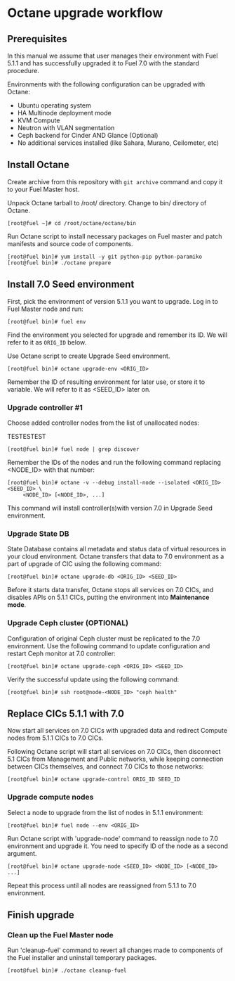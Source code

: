 # Octane upgrade workflow

## Prerequisites

In this manual we assume that user manages their environment with Fuel 5.1.1 and
has successfully upgraded it to Fuel 7.0 with the standard procedure.

Environments with the following configuration can be upgraded with Octane:

- Ubuntu operating system
- HA Multinode deployment mode
- KVM Compute
- Neutron with VLAN segmentation
- Ceph backend for Cinder AND Glance (Optional)
- No additional services installed (like Sahara, Murano, Ceilometer, etc)

## Install Octane

Create archive from this repository with `git archive` command and copy it to
your Fuel Master host.

Unpack Octane tarball to /root/ directory. Change to bin/ directory of Octane.

```
[root@fuel ~]# cd /root/octane/octane/bin
```

Run Octane script to install necessary packages on Fuel master and patch
manifests and source code of components.

```
[root@fuel bin]# yum install -y git python-pip python-paramiko
[root@fuel bin]# ./octane prepare
```

## Install 7.0 Seed environment

First, pick the environment of version 5.1.1 you want to upgrade. Log in to Fuel
Master node and run:

```
[root@fuel bin]# fuel env
````

Find the environment you selected for upgrade and remember its ID. We will refer
to it as `ORIG_ID` below.

Use Octane script to create Upgrade Seed environment.

```
[root@fuel bin]# octane upgrade-env <ORIG_ID>
```

Remember the ID of resulting environment for later use, or store it to variable.
We will refer to it as <SEED_ID> later on.

### Upgrade controller #1

Choose added controller nodes from the list of unallocated nodes:

TESTESTEST
```
[root@fuel bin]# fuel node | grep discover
```

Remember the IDs of the nodes and run the following command replacing <NODE_ID>
with that number:

```
[root@fuel bin]# octane -v --debug install-node --isolated <ORIG_ID> <SEED_ID> \
     <NODE_ID> [<NODE_ID>, ...]
```

This command will install controller(s)with version 7.0 in Upgrade Seed
environment.

### Upgrade State DB

State Database contains all metadata and status data of virtual resources in
your cloud environment. Octane transfers that data to 7.0 environment as a part
of upgrade of CIC using the following command:

```
[root@fuel bin]# octane upgrade-db <ORIG_ID> <SEED_ID>
```

Before it starts data transfer, Octane stops all services on 7.0 CICs, and
disables APIs on 5.1.1 CICs, putting the environment into **Maintenance mode**.

### Upgrade Ceph cluster (OPTIONAL)

Configuration of original Ceph cluster must be replicated to the 7.0
environment. Use the following command to update configuration and restart
Ceph monitor at 7.0 controller:

```
[root@fuel bin]# octane upgrade-ceph <ORIG_ID> <SEED_ID>
```

Verify the successful update using the following command:

```
[root@fuel bin]# ssh root@node-<NODE_ID> "ceph health"
```

## Replace CICs 5.1.1 with 7.0

Now start all services on 7.0 CICs with upgraded data and redirect Compute
nodes from 5.1.1 CICs to 7.0 CICs.

Following Octane script will start all services on 7.0 CICs, then disconnect 5.1
CICs from Management and Public networks, while keeping connection between CICs
themselves, and connect 7.0 CICs to those networks:

```
[root@fuel bin]# octane upgrade-control ORIG_ID SEED_ID
```

### Upgrade compute nodes

Select a node to upgrade from the list of nodes in 5.1.1 environment:

```
[root@fuel bin]# fuel node --env <ORIG_ID>
```

Run Octane script with 'upgrade-node' command to reassign node to 7.0
environment and upgrade it. You need to specify ID of the node as a second
argument.

```
[root@fuel bin]# octane upgrade-node <SEED_ID> <NODE_ID> [<NODE_ID> ...]
```

Repeat this process until all nodes are reassigned from 5.1.1 to 7.0 environment.

## Finish upgrade

### Clean up the Fuel Master node

Run 'cleanup-fuel' command to revert all changes made to components of the Fuel
installer and uninstall temporary packages.

```
[root@fuel bin]# ./octane cleanup-fuel
```
